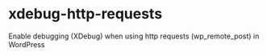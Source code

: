 xdebug-http-requests
====================

Enable debugging (XDebug) when using http requests (wp_remote_post) in WordPress
